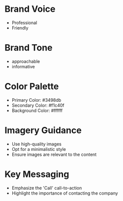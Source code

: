 # Brand Voice
* Professional
* Friendly

# Brand Tone
* approachable
* informative

# Color Palette
* Primary Color: #3498db
* Secondary Color: #f1c40f
* Background Color: #ffffff

# Imagery Guidance
* Use high-quality images
* Opt for a minimalistic style
* Ensure images are relevant to the content

# Key Messaging
* Emphasize the 'Call' call-to-action
* Highlight the importance of contacting the company